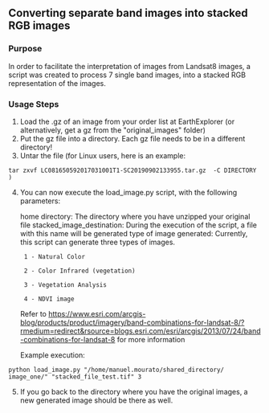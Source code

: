 ## Converting separate band images into stacked RGB images #####

### Purpose

In order to facilitate the interpretation of images from Landsat8 images, a script was created
to process 7 single band images, into a stacked RGB representation of the images.

### Usage Steps

1) Load the .gz of an image from your order list at EarthExplorer (or alternatively, get a gz 
from the "original_images" folder)
2) Put the gz file into a directory. Each gz file needs to be in a different directory!
3) Untar the file (for Linux users, here is an example: 
```
tar zxvf LC081650592017031001T1-SC20190902133955.tar.gz  -C DIRECTORY )
```
4) You can now execute the load_image.py script, with the following parameters:

	home directory: The directory where you have unzipped your original file
	stacked_image_destination: During the execution of the script, a file with this name will be generated
	type of image generated: Currently, this script can generate three types of images.
	
		1 - Natural Color
	
		2 - Color Infrared (vegetation)

		3 - Vegetation Analysis

		4 - NDVI image

	Refer to 
	https://www.esri.com/arcgis-blog/products/product/imagery/band-combinations-for-landsat-8/?rmedium=redirect&rsource=blogs.esri.com/esri/arcgis/2013/07/24/band-combinations-for-landsat-8
	for more information

	Example execution:  
```
python load_image.py "/home/manuel.mourato/shared_directory/
image_one/" "stacked_file_test.tif" 3
```
5) If you go back to the directory where you have the original images, a new generated image should be there as well.
